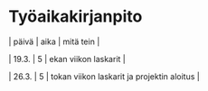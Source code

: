 # Työaikakirjanpito

| päivä | aika | mitä tein  |

| 19.3. |  5  | ekan viikon laskarit |

| 26.3. |  5   | tokan viikon laskarit ja projektin aloitus |
